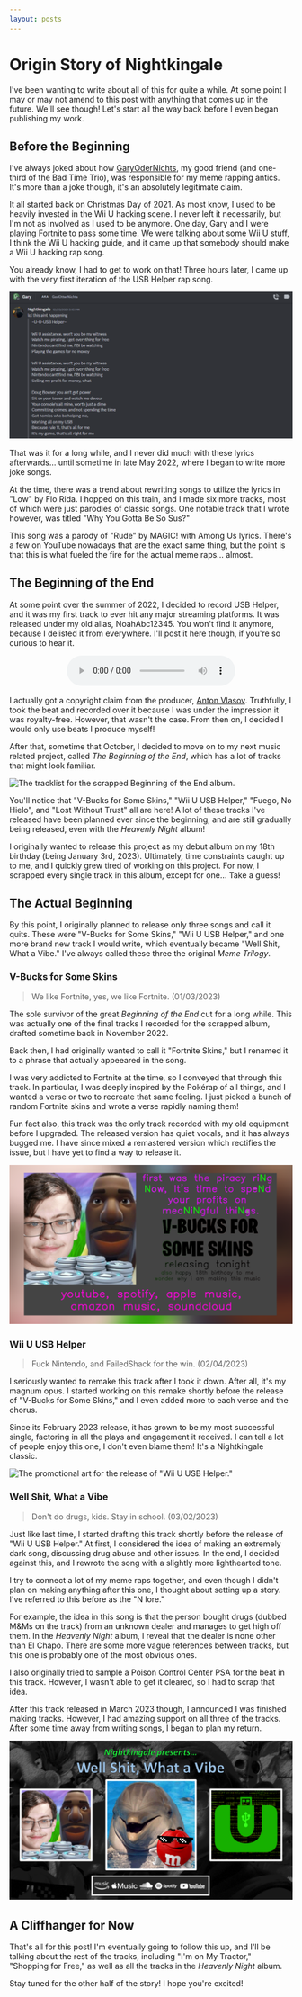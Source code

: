 ```yaml
---
layout: posts
---
```


# Origin Story of Nightkingale

I've been wanting to write about all of this for quite a while. At some point I may or may not amend to this post with anything that comes up in the future. We'll see though! Let's start all the way back before I even began publishing my work.

## Before the Beginning

I've always joked about how [GaryOderNichts](https://github.com/GaryOderNichts), my good friend (and one-third of the Bad Time Trio), was responsible for my meme rapping antics. It's more than a joke though, it's an absolutely legitimate claim.

It all started back on Christmas Day of 2021. As most know, I used to be heavily invested in the Wii U hacking scene. I never left it necessarily, but I'm not as involved as I used to be anymore. One day, Gary and I were playing Fortnite to pass some time. We were talking about some Wii U stuff, I think the Wii U hacking guide, and it came up that somebody should make a Wii U hacking rap song.

You already know, I had to get to work on that! Three hours later, I came up with the very first iteration of the USB Helper rap song.

![A screenshot of the first USB Helper lyrics.](../assets/images/posts/origin-story-of-nightkingale/usb_helper_first_draft.png)

That was it for a long while, and I never did much with these lyrics afterwards... until sometime in late May 2022, where I began to write more joke songs.

At the time, there was a trend about rewriting songs to utilize the lyrics in "Low" by Flo Rida. I hopped on this train, and I made six more tracks, most of which were just parodies of classic songs. One notable track that I wrote however, was titled "Why You Gotta Be So Sus?"

This song was a parody of "Rude" by MAGIC! with Among Us lyrics. There's a few on YouTube nowadays that are the exact same thing, but the point is that this is what fueled the fire for the actual meme raps... almost.

## The Beginning of the End

At some point over the summer of 2022, I decided to record USB Helper, and it was my first track to ever hit any major streaming platforms. It was released under my old alias, NoahAbc12345. You won't find it anymore, because I delisted it from everywhere. I'll post it here though, if you're so curious to hear it.

<div style="text-align: center;">
    <audio controls>
        <source src="../assets/audio/usb_helper_original.mp3" type="audio/mpeg">
        Your browser does not support the audio element.
    </audio>
</div>
<div style="margin-bottom: 1em;"></div>

I actually got a copyright claim from the producer, [Anton Vlasov](https://www.youtube.com/channel/UCgphHnT94ZU_sbgA_Lw1SrQ). Truthfully, I took the beat and recorded over it because I was under the impression it was royalty-free. However, that wasn't the case. From then on, I decided I would only use beats I produce myself!

After that, sometime that October, I decided to move on to my next music related project, called *The Beginning of the End*, which has a lot of tracks that might look familiar.

![The tracklist for the scrapped Beginning of the End album.](../assets/images/posts/origin-story-of-nightkingale/beginning_of_the_end.png)

You'll notice that "V-Bucks for Some Skins," "Wii U USB Helper," "Fuego, No Hielo", and "Lost Without Trust" all are here! A lot of these tracks I've released have been planned ever since the beginning, and are still gradually being released, even with the *Heavenly Night* album!

I originally wanted to release this project as my debut album on my 18th birthday (being January 3rd, 2023). Ultimately, time constraints caught up to me, and I quickly grew tired of working on this project. For now, I scrapped every single track in this album, except for one... Take a guess!

## The Actual Beginning

By this point, I originally planned to release only three songs and call it quits. These were "V-Bucks for Some Skins," "Wii U USB Helper," and one more brand new track I would write, which eventually became "Well Shit, What a Vibe." I've always called these three the original *Meme Trilogy*.

### V-Bucks for Some Skins
> We like Fortnite, yes, we like Fortnite. (01/03/2023)

The sole survivor of the great *Beginning of the End* cut for a long while. This was actually one of the final tracks I recorded for the scrapped album, drafted sometime back in November 2022.

Back then, I had originally wanted to call it "Fortnite Skins," but I renamed it to a phrase that actually appeeared in the song.

I was very addicted to Fortnite at the time, so I conveyed that through this track. In particular, I was deeply inspired by the Pokérap of all things, and I wanted a verse or two to recreate that same feeling. I just picked a bunch of random Fortnite skins and wrote a verse rapidly naming them!

Fun fact also, this track was the only track recorded with my old equipment before I upgraded. The released version has quiet vocals, and it has always bugged me. I have since mixed a remastered version which rectifies the issue, but I have yet to find a way to release it.

![The promotional art for the release of "V-Bucks for Some Skins."](../assets/images/posts/origin-story-of-nightkingale/v_bucks_for_some_skins.png)


### Wii U USB Helper
> Fuck Nintendo, and FailedShack for the win. (02/04/2023)

I seriously wanted to remake this track after I took it down. After all, it's my magnum opus. I started working on this remake shortly before the release of "V-Bucks for Some Skins," and I even added more to each verse and the chorus.

Since its February 2023 release, it has grown to be my most successful single, factoring in all the plays and engagement it received. I can tell a lot of people enjoy this one, I don't even blame them! It's a Nightkingale classic.

![The promotional art for the release of "Wii U USB Helper."](../assets/images/posts/origin-story-of-nightkingale/wii_u_usb_helper.png)


### Well Shit, What a Vibe
> Don't do drugs, kids. Stay in school. (03/02/2023)

Just like last time, I started drafting this track shortly before the release of "Wii U USB Helper." At first, I considered the idea of making an extremely dark song, discussing drug abuse and other issues. In the end, I decided against this, and I rewrote the song with a slightly more lighthearted tone.

I try to connect a lot of my meme raps together, and even though I didn't plan on making anything after this one, I thought about setting up a story. I've referred to this before as the "N lore."

For example, the idea in this song is that the person bought drugs (dubbed M&Ms on the track) from an unknown dealer and manages to get high off them. In the *Heavenly Night* album, I reveal that the dealer is none other than El Chapo. There are some more vague references between tracks, but this one is probably one of the most obvious ones.

I also originally tried to sample a Poison Control Center PSA for the beat in this track. However, I wasn't able to get it cleared, so I had to scrap that idea.

After this track released in March 2023 though, I announced I was finished making tracks. However, I had amazing support on all three of the tracks. After some time away from writing songs, I began to plan my return.

![The promotional art for the release of "Well Shit, What a Vibe."](../assets/images/posts/origin-story-of-nightkingale/well_shit_what_a_vibe.png)

## A Cliffhanger for Now

That's all for this post! I'm eventually going to follow this up, and I'll be talking about the rest of the tracks, including "I'm on My Tractor," "Shopping for Free," as well as all the tracks in the *Heavenly Night* album.

Stay tuned for the other half of the story! I hope you're excited!